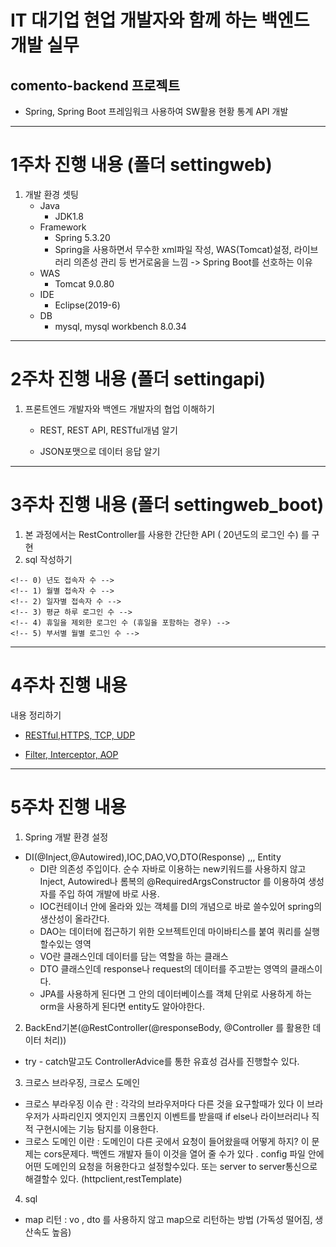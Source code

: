 # IT 대기업 현업 개발자와 함께 하는 백엔드 개발 실무

## comento-backend 프로젝트 
* Spring, Spring Boot 프레임워크 사용하여 SW활용 현황 통계 API 개발

***

# 1주차 진행 내용 (폴더 settingweb)
1. 개발 환경 셋팅 
   * Java
     + JDK1.8
   * Framework
     + Spring 5.3.20
     + Spring을 사용하면서 무수한 xml파일 작성, WAS(Tomcat)설정, 라이브러리 의존성 관리 등 번거로움을 느낌 ->  Spring Boot를 선호하는 이유
   * WAS
     + Tomcat 9.0.80
   * IDE
     + Eclipse(2019-6)
   * DB
     + mysql, mysql workbench 8.0.34

***
    
# 2주차 진행 내용 (폴더 settingapi)
1. 프론트엔드 개발자와 백엔드 개발자의 협업 이해하기
    * REST, REST API, RESTful개념 알기

    * JSON포맷으로 데이터 응답 알기

***
    
# 3주차 진행 내용 (폴더 settingweb_boot)

1. 본 과정에서는 RestController를 사용한 간단한 API ( 20년도의 로그인 수) 를 구현
2. sql 작성하기
```
<!-- 0) 년도 접속자 수 -->
<!-- 1) 월별 접속자 수 -->
<!-- 2) 일자별 접속자 수 -->
<!-- 3) 평균 하루 로그인 수 -->
<!-- 4) 휴일을 제외한 로그인 수 (휴일을 포함하는 경우) -->
<!-- 5) 부서별 월별 로그인 수 -->
```


***
    
# 4주차 진행 내용
내용 정리하기 

- [RESTful,HTTPS, TCP, UDP](https://0sik.github.io/)

- [Filter, Interceptor, AOP](https://0sik.github.io/)

***

# 5주차 진행 내용
1. Spring 개발 환경 설정
  * DI(@Inject,@Autowired),IOC,DAO,VO,DTO(Response) ,,, Entity
    - DI란 의존성 주입이다.  순수 자바로 이용하는 new키워드를 사용하지 않고 Inject, Autowired나 롬복의 @RequiredArgsConstructor 를 이용하여 생성자를 주입 하여 개발에 바로 사용.
    - IOC컨테이너 안에 올라와 있는 객체를 DI의 개념으로 바로 쓸수있어 spring의 생산성이 올라간다.
    - DAO는 데이터에 접근하기 위한 오브젝트인데 마이바티스를 붙여 쿼리를 실행할수있는 영역
    - VO란 클래스인데 데이터를 담는 역할을 하는 클래스
    - DTO 클래스인데 response나 request의 데이터를 주고받는 영역의 클래스이다. 
    - JPA를 사용하게 된다면 그 안의 데이터베이스를 객체 단위로 사용하게 하는 orm을 사용하게 된다면 entity도 알아야한다.

2. BackEnd기본(@RestController(@responseBody, @Controller 를 활용한 데이터 처리))
  * try - catch말고도 ControllerAdvice를 통한 유효성 검사를 진행할수 있다. 

3. 크로스 브라우징, 크로스 도메인 
  * 크로스 부라우징 이슈 란 : 각각의 브라우저마다 다른 것을 요구할때가 있다 이 브라우저가 사파리인지 엣지인지 크롬인지 이벤트를 받을때 if else나 라이브러리나 직적 구현시에는 기능 탐지를 이용한다. 
  * 크로스 도메인 이란 : 도메인이 다른 곳에서 요청이 들어왔을때 어떻게 하지? 이 문제는 cors문제다. 백엔드 개발자 들이 이것을 열어 줄 수가 있다 . config 파일 안에 어떤 도메인의 요청을 허용한다고 설정할수있다. 또는 server to server통신으로 해결할수 있다. (httpclient,restTemplate)

4. sql
  * map 리턴 : vo , dto 를 사용하지 않고 map으로 리턴하는 방법 (가독성 떨어짐, 생산속도 높음)
  